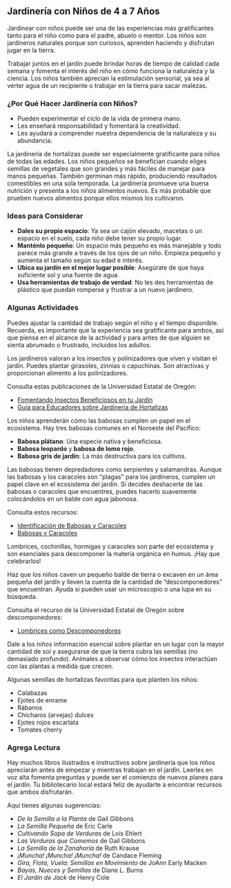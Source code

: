 ## Jardinería con Niños de 4 a 7 Años

Jardinear con niños puede ser una de las experiencias más gratificantes tanto para el niño como para el padre, abuelo o mentor. Los niños son jardineros naturales porque son curiosos, aprenden haciendo y disfrutan jugar en la tierra.

Trabajar juntos en el jardín puede brindar horas de tiempo de calidad cada semana y fomenta el interés del niño en cómo funciona la naturaleza y la ciencia. Los niños también aprecian la estimulación sensorial, ya sea al verter agua de un recipiente o trabajar en la tierra para sacar malezas.

### ¿Por Qué Hacer Jardinería con Niños?

- Pueden experimentar el ciclo de la vida de primera mano.
- Les enseñará responsabilidad y fomentará la creatividad.
- Les ayudará a comprender nuestra dependencia de la naturaleza y su abundancia.

La jardinería de hortalizas puede ser especialmente gratificante para niños de todas las edades. Los niños pequeños se benefician cuando eliges semillas de vegetales que son grandes y más fáciles de manejar para manos pequeñas. También germinan más rápido, produciendo resultados comestibles en una sola temporada. La jardinería promueve una buena nutrición y presenta a los niños alimentos nuevos. Es más probable que prueben nuevos alimentos porque ellos mismos los cultivaron.

### Ideas para Considerar

- **Dales su propio espacio**: Ya sea un cajón elevado, macetas o un espacio en el suelo, cada niño debe tener su propio lugar.
- **Manténlo pequeño**: Un espacio más pequeño es más manejable y todo parece más grande a través de los ojos de un niño. Empieza pequeño y aumenta el tamaño según su edad e interés.
- **Ubica su jardín en el mejor lugar posible**: Asegúrate de que haya suficiente sol y una fuente de agua.
- **Usa herramientas de trabajo de verdad**: No les des herramientas de plástico que puedan romperse y frustrar a un nuevo jardinero.

### Algunas Actividades

Puedes ajustar la cantidad de trabajo según el niño y el tiempo disponible. Recuerda, es importante que la experiencia sea gratificante para ambos, así que piensa en el alcance de la actividad y para antes de que alguien se sienta abrumado o frustrado, incluidos los adultos.


Los jardineros valoran a los insectos y polinizadores que viven y visitan el jardín. Puedes plantar girasoles, zinnias o capuchinas. Son atractivas y proporcionan alimento a los polinizadores.

Consulta estas publicaciones de la Universidad Estatal de Oregón:

- [Fomentando Insectos Beneficiosos en tu Jardín](https://catalog.extension.oregonstate.edu/pnw550)
- [Guía para Educadores sobre Jardinería de Hortalizas](https://catalog.extension.oregonstate.edu/em9032)


Los niños aprenderán cómo las babosas cumplen un papel en el ecosistema. Hay tres babosas comunes en el Noroeste del Pacífico:

- **Babosa plátano**: Una especie nativa y beneficiosa.
- **Babosa leopardo** y **babosa de lomo rojo**.
- **Babosa gris de jardín**: La más destructiva para los cultivos.

Las babosas tienen depredadores como serpientes y salamandras. Aunque las babosas y los caracoles son "plagas" para los jardineros, cumplen un papel clave en el ecosistema del jardín. Si decides deshacerte de las babosas o caracoles que encuentres, puedes hacerlo suavemente colocándolos en un balde con agua jabonosa.

Consulta estos recursos:

- [Identificación de Babosas y Caracoles](https://agsci.oregonstate.edu/slug-portal/identification)
- [Babosas y Caracoles](https://www.oregon.gov/oda/shared/documents/publications/ippm/odaguidemolluscs2016forweb.pdf)


Lombrices, cochinillas, hormigas y caracoles son parte del ecosistema y son esenciales para descomponer la materia orgánica en humus. ¡Hay que celebrarlos!

Haz que los niños caven un pequeño balde de tierra o excaven en un área pequeña del jardín y lleven la cuenta de la cantidad de “descomponedores” que encuentran. Ayuda si pueden usar un microscopio o una lupa en su búsqueda.

Consulta el recurso de la Universidad Estatal de Oregón sobre descomponedores:

- [Lombrices como Descomponedores](https://lpi.oregonstate.edu/sites/lpi.oregonstate.edu/files/pdf/hyp/lessons-manuals/K12/K5/grade_three_worms_as_decomposers.pdf)


Dale a los niños información esencial sobre plantar en un lugar con la mayor cantidad de sol y asegurarse de que la tierra cubra las semillas (no demasiado profundo). Anímales a observar cómo los insectos interactúan con las plantas a medida que crecen.

Algunas semillas de hortalizas favoritas para que planten los niños:

- Calabazas
- Ejotes de enrame
- Rábanos
- Chícharos (arvejas) dulces
- Ejotes rojos escarlata
- Tomates cherry

### Agrega Lectura

Hay muchos libros ilustrados e instructivos sobre jardinería que los niños apreciarán antes de empezar y mientras trabajan en el jardín. Leerles en voz alta fomenta preguntas y puede ser el comienzo de nuevos planes para el jardín. Tu bibliotecario local estará feliz de ayudarte a encontrar recursos que ambos disfrutarán.

Aquí tienes algunas sugerencias:

- *De la Semilla a la Planta* de Gail Gibbons
- *La Semilla Pequeña* de Eric Carle
- *Cultivando Sopa de Verduras* de Lois Ehlert
- *Las Verduras que Comemos* de Gail Gibbons
- *La Semilla de la Zanahoria* de Ruth Krause
- *¡Muncha! ¡Muncha! ¡Muncha!* de Candace Fleming
- *Gira, Flota, Vuela: Semillas en Movimiento* de JoAnn Early Macken
- *Bayas, Nueces y Semillas* de Diane L. Burns
- *El Jardín de Jack* de Henry Cole
